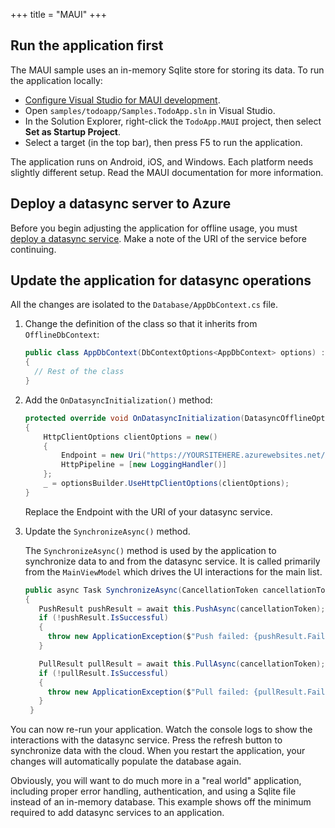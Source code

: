 +++
title = "MAUI"
+++

## Run the application first

The MAUI sample uses an in-memory Sqlite store for storing its data.  To run the application locally:

* [Configure Visual Studio for MAUI development](https://learn.microsoft.com/dotnet/maui/get-started/installation).
* Open `samples/todoapp/Samples.TodoApp.sln` in Visual Studio.
* In the Solution Explorer, right-click the `TodoApp.MAUI` project, then select **Set as Startup Project**.
* Select a target (in the top bar), then press F5 to run the application.

The application runs on Android, iOS, and Windows.  Each platform needs slightly different setup.  Read the MAUI documentation for more information.

## Deploy a datasync server to Azure

Before you begin adjusting the application for offline usage, you must [deploy a datasync service](../server.md).  Make a note of the URI of the service before continuing.

## Update the application for datasync operations

All the changes are isolated to the `Database/AppDbContext.cs` file.

1. Change the definition of the class so that it inherits from `OfflineDbContext`:

   ```csharp
   public class AppDbContext(DbContextOptions<AppDbContext> options) : OfflineDbContext(options)
   {
     // Rest of the class
   }
   ```

2. Add the `OnDatasyncInitialization()` method:

   ```csharp
   protected override void OnDatasyncInitialization(DatasyncOfflineOptionsBuilder optionsBuilder)
   {
       HttpClientOptions clientOptions = new()
       {
           Endpoint = new Uri("https://YOURSITEHERE.azurewebsites.net/"),
           HttpPipeline = [new LoggingHandler()]
       };
       _ = optionsBuilder.UseHttpClientOptions(clientOptions);
   }
   ```

   Replace the Endpoint with the URI of your datasync service.

3. Update the `SynchronizeAsync()` method.

   The `SynchronizeAsync()` method is used by the application to synchronize data to and from the datasync service.  It is called primarily from the `MainViewModel` which drives the UI interactions for the main list.

   ```csharp
   public async Task SynchronizeAsync(CancellationToken cancellationToken = default)
   {
      PushResult pushResult = await this.PushAsync(cancellationToken);
      if (!pushResult.IsSuccessful)
      {
        throw new ApplicationException($"Push failed: {pushResult.FailedRequests.FirstOrDefault().Value.ReasonPhrase}");
      }

      PullResult pullResult = await this.PullAsync(cancellationToken);
      if (!pullResult.IsSuccessful)
      {
        throw new ApplicationException($"Pull failed: {pullResult.FailedRequests.FirstOrDefault().Value.ReasonPhrase}");
      }
    }
    ```

You can now re-run your application. Watch the console logs to show the interactions with the datasync service.  Press the refresh button to synchronize data with the cloud.  When you restart the application, your changes will automatically populate the database again.

Obviously, you will want to do much more in a "real world" application, including proper error handling, authentication, and using a Sqlite file instead of an in-memory database.  This example shows off the minimum required to add datasync services to an application.
